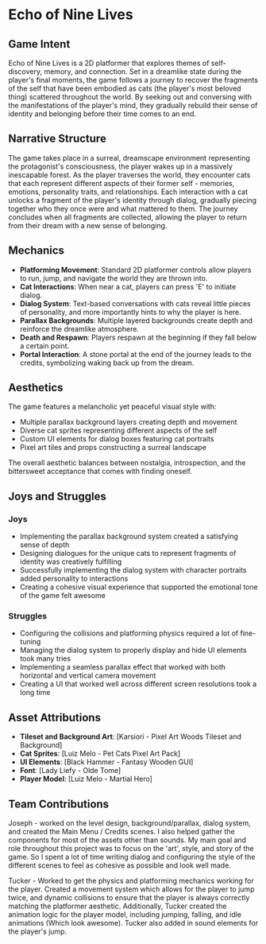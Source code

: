 # Echo of Nine Lives

## Game Intent
Echo of Nine Lives is a 2D platformer that explores themes of self-discovery, memory, and connection. Set in a dreamlike state during the player's final moments, the game follows a journey to recover the fragments of the self that have been embodied as cats (the player's most beloved thing) scattered throughout the world. By seeking out and conversing with the manifestations of the player's mind, they gradually rebuild their sense of identity and belonging before their time comes to an end.

## Narrative Structure
The game takes place in a surreal, dreamscape environment representing the protagonist's consciousness, the player wakes up in a massively inescapable forest. As the player traverses the world, they encounter cats that each represent different aspects of their former self - memories, emotions, personality traits, and relationships. Each interaction with a cat unlocks a fragment of the player's identity through dialog, gradually piecing together who they once were and what mattered to them. The journey concludes when all fragments are collected, allowing the player to return from their dream with a new sense of belonging.

## Mechanics
- **Platforming Movement**: Standard 2D platformer controls allow players to run, jump, and navigate the world they are thrown into.
- **Cat Interactions**: When near a cat, players can press 'E' to initiate dialog.
- **Dialog System**: Text-based conversations with cats reveal little pieces of personality, and more importantly hints to why the player is here.
- **Parallax Backgrounds**: Multiple layered backgrounds create depth and reinforce the dreamlike atmosphere.
- **Death and Respawn**: Players respawn at the beginning if they fall below a certain point.
- **Portal Interaction**: A stone portal at the end of the journey leads to the credits, symbolizing waking back up from the dream.

## Aesthetics
The game features a melancholic yet peaceful visual style with:
- Multiple parallax background layers creating depth and movement
- Diverse cat sprites representing different aspects of the self
- Custom UI elements for dialog boxes featuring cat portraits
- Pixel art tiles and props constructing a surreal landscape

The overall aesthetic balances between nostalgia, introspection, and the bittersweet acceptance that comes with finding oneself.

## Joys and Struggles
### Joys
- Implementing the parallax background system created a satisfying sense of depth
- Designing dialogues for the unique cats to represent fragments of identity was creatively fulfilling
- Successfully implementing the dialog system with character portraits added personality to interactions
- Creating a cohesive visual experience that supported the emotional tone of the game felt awesome

### Struggles
- Configuring the collisions and platforming physics required a lot of fine-tuning
- Managing the dialog system to properly display and hide UI elements took many tries
- Implementing a seamless parallax effect that worked with both horizontal and vertical camera movement
- Creating a UI that worked well across different screen resolutions took a long time

## Asset Attributions
- **Tileset and Background Art**: [Karsiori - Pixel Art Woods Tileset and Background]
- **Cat Sprites**: [Luiz Melo - Pet Cats Pixel Art Pack]
- **UI Elements**: [Black Hammer - Fantasy Wooden GUI]
- **Font**: [Lady Liefy - Olde Tome]
- **Player Model**: [Luiz Melo - Martial Hero]

## Team Contributions
Joseph - worked on the level design, background/parallax, dialog system, and created the Main Menu / Credits scenes.
I also helped gather the components for most of the assets other than sounds. My main goal and role throughout this
project was to focus on the 'art', style, and story of the game. So I spent a lot of time writing dialog and configuring
the style of the different scenes to feel as cohesive as possible and look well made.

Tucker - Worked to get the physics and platforming mechanics working for the player. Created a movement system which
allows for the player to jump twice, and dynamic collisions to ensure that the player is always correctly matching the
platformer aesthetic. Additionally, Tucker created the animation logic for the player model, including jumping, falling,
and idle animations (Which look awesome). Tucker also added in sound elements for the player's jump.
